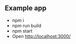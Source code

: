 ## Example app ##

* npm i
* npm run build
* npm start
* Open [http://localhost:3000/](http://localhost:3000/)
